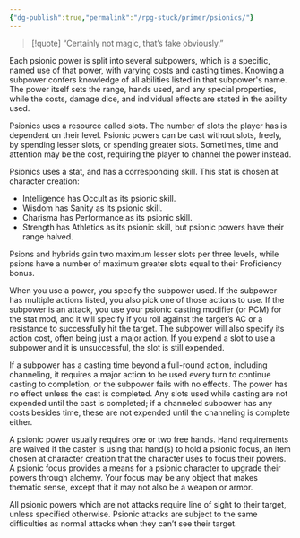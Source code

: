 ```yaml
---
{"dg-publish":true,"permalink":"/rpg-stuck/primer/psionics/"}
---
```


>[!quote] “Certainly not magic, that’s fake obviously.”

Each psionic power is split into several subpowers, which is a specific, named use of that power, with varying costs and casting times. Knowing a subpower confers knowledge of all abilities listed in that subpower's name. The power itself sets the range, hands used, and any special properties, while the costs, damage dice, and individual effects are stated in the ability used.

Psionics uses a resource called slots. The number of slots the player has is dependent on their level. Psionic powers can be cast without slots, freely, by spending lesser slots, or spending greater slots. Sometimes, time and attention may be the cost, requiring the player to channel the power instead.

Psionics uses a stat, and has a corresponding skill. This stat is chosen at character creation:

- Intelligence has Occult as its psionic skill.
- Wisdom has Sanity as its psionic skill.
- Charisma has Performance as its psionic skill.
- Strength has Athletics as its psionic skill, but psionic powers have their range halved.

Psions and hybrids gain two maximum lesser slots per three levels, while psions have a number of maximum greater slots equal to their Proficiency bonus.

When you use a power, you specify the subpower used. If the subpower has multiple actions listed, you also pick one of those actions to use. If the subpower is an attack, you use your psionic casting modifier (or PCM) for the stat mod, and it will specify if you roll against the target’s AC or a resistance to successfully hit the target. The subpower will also specify its action cost, often being just a major action. If you expend a slot to use a subpower and it is unsuccessful, the slot is still expended.

If a subpower has a casting time beyond a full-round action, including channeling, it requires a major action to be used every turn to continue casting to completion, or the subpower fails with no effects. The power has no effect unless the cast is completed. Any slots used while casting are not expended until the cast is completed; if a channeled subpower has any costs besides time, these are not expended until the channeling is complete either.

A psionic power usually requires one or two free hands. Hand requirements are waived if the caster is using that hand(s) to hold a psionic focus, an item chosen at character creation that the character uses to focus their powers. A psionic focus provides a means for a psionic character to upgrade their powers through alchemy. Your focus may be any object that makes thematic sense, except that it may not also be a weapon or armor.

All psionic powers which are not attacks require line of sight to their target, unless specified otherwise. Psionic attacks are subject to the same difficulties as normal attacks when they can’t see their target.
